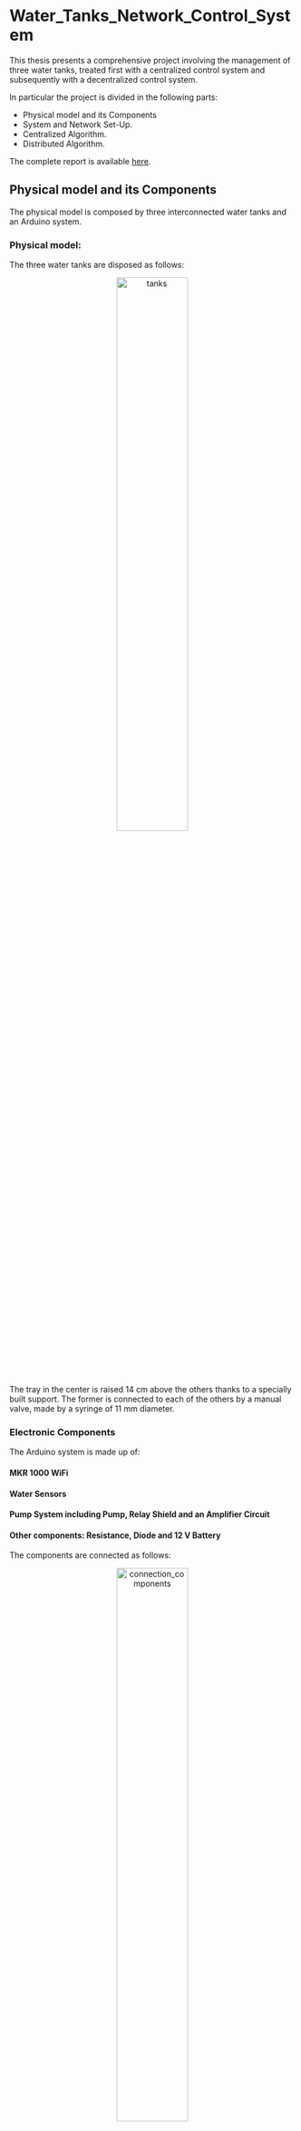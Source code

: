 # Water_Tanks_Network_Control_System
This thesis presents a comprehensive project involving the management of three water tanks, treated first with a centralized control system and subsequently with a decentralized control system.

In particular the project is divided in the following parts:
- Physical model and its Components
- System and Network Set-Up.
- Centralized Algorithm.
- Distributed Algorithm.

The complete report is available [here](.Water_Tank_Network_Control_System.pdf).

## Physical model and its Components
The physical model is composed by three interconnected water tanks and an Arduino system.
### Physical model:
The three water tanks are disposed as follows:
<div align="center">
  <img src="./media/tanks.jpg" alt="tanks" width="50%">
</div>
The tray in the center is raised 14 cm above the others thanks to a specially built support. The former is connected to each of the others by a manual valve, made by a syringe of 11 mm diameter.

### Electronic Components
The Arduino system is made up of:
#### MKR 1000 WiFi
#### Water Sensors
#### Pump System including Pump, Relay Shield and an Amplifier Circuit
#### Other components: Resistance, Diode and 12 V Battery
The components are connected as follows:
<div align="center">
  <img src="./media/connection_components.jpg" alt="connection_components" width="50%">
</div>
Each water represents a node of the network and it is characterized by an Arduino MKR1000 board connected to a different computer. Each computer collects the measurements acquired from the water sensor linked to its tank. The bottoms tanks include also the Pump system. 
<div align="center">
  <img src="./media/tanks_comp.jpg" alt="tanks_comp" width="50%">
</div>

## System and Network Set-up
### Sensors Calibration
Before each simulations, the water sensors need to be calibrated. In particular each Sensor is divided into three areas: High, Medium and Low.
<div align="center">
  <img src="./media/calibr.jpg" alt="calibr" width="50%">
</div>

### Wifi Connection
In order to create a connection between the nodes, it is necessary to connect them all to the same WiFi. In this project, it was used the IP address method of communication because it offers significant benefits in terms of ease of integration and data management.

## Centralized Algorithm
For the Centralized Algorithm, the upper tank was chosen as master node while the bottom ones were selected as slaves. The master node received the water sensor’s measurements from the slaves and, based on these information, it decided whether or not to activate the pumps located in the lower tanks. In this case, this happens whenever the sensor of the master reads a different value rather than High and one of the lower tank’s sensor had a higher value than the master level and, in another simulation, to ensure that the master level remained at a reference value.
### Delay Time 
The period to acquire and send data is set as follows for the nodes: 
- 1s for the first slave
- 2s for the second
- 0.5s for the master
<div align="center">
<img src="./media/delaygiustolivelli.png" alt="delaygiustolivelli" width="50%">
</div>

### Constant Reference Control
The master node had to remain at a constant reference value:
<div align="center">
<img src="./media/livellimatlab.png" alt="const_ref" width="50%">
</div>

## Distributed Algorithm
Distributed Algorithms, where the three nodes involved are in a configuration where the upper node (tank) communicates with the bottom nodes (tanks), while the bottom nodes just communicate with the upper one. The overall measurements will be collected offline through a .txt file. Note that the sensors were not all calibrated perfectly in the same way and, therefore, the overall average did not remain constant and, consequently, the nodes reached 3 Consensus values in 3 different moments.
### Dynamic Consensus Algorithm 
The Dynamic Consensus algorithm is a protocol used to achieve agreement on a single data value among distributed processes or systems. Its primary purpose is to ensure that all nodes in a network converge to a common state or value. 
```math
\begin{aligned}
x_i(k+1) = x_i(k) - \epsilon \left( \sum_{j \in J} a_{ij} (x_i(k) - x_j(k)) \right) + x(k+1) - z(k)
\end{aligned}
```
#### Healthy Network
<div align="center">
<img src="./media/valuesbuonodyncons3nodes.png" alt="distr_1" width="50%">
</div>
<div align="center">
<img src="./media/waterbuonodyncons3nodes.png" alt="distr_wat_1" width="50%">
</div>

#### Simulation of a Fallen Node
It was simulated a node was dropped mid-execution.
<div align="center">
<img src="./media/valuesbuonodyncons3nodesfallen.png" alt="distr_2" width="50%">
</div>
<div align="center">
<img src="./media/waterbuonodyncons3nodesfallen.png" alt="distr_wat_2" width="50%">
</div>
In this case, the nodes reaching Consensus on the total average until one of them felt and then adapting the new Consensus to the value of the fallen node.

### Weighted Dynamic Consensus Algorithm 
The Weighted Dynamic Consensus Algorithm introduces various weights $w_i$ for the nodes to account for differences in their importance or reliability giving a higher weight to the better nodes. This modification allows the system to converge to a consensus that better reflects the weighted contributions of each node.
```math
\begin{aligned}
x_i(k+1) = x_i(k) - \epsilon \left( \frac{1}{w_i} \sum_{j \in J} a_{ij} (x_i(k) - x_j(k)) \right) + x(k+1) - z(k)
\end{aligned}
```

#### Healthy Network
<div align="center">
<img src="./media/valuesbuonoweigcons3nodes.png" alt="distr_3" width="50%">
</div>
<div align="center">
<img src="./media/waterbuonoweigcons3nodes.png" alt="distr_wat_3" width="50%">
</div>
